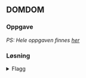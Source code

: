 ## DOMDOM

### Oppgave



*PS: Hele oppgaven finnes [her](challenge.md)*

### Løsning



<details>
<summary>Flagg</summary>

`flag_here`
</details>